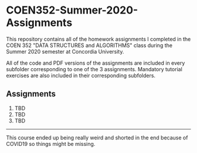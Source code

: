 # COEN352-Summer-2020-Assignments

This repository contains all of the homework assignments I completed in the COEN 352 "DATA STRUCTURES and ALGORITHMS" class during the Summer 2020 semester at Concordia University.

All of the code and PDF versions of the assignments are included in every subfolder corresponding to one of the 3 assignments. Mandatory tutorial exercises are also included in their corresponding subfolders.

## Assignments

1. TBD
2. TBD
3. TBD

---

This course ended up being really weird and shorted in the end because of COVID19 so things might be missing.
